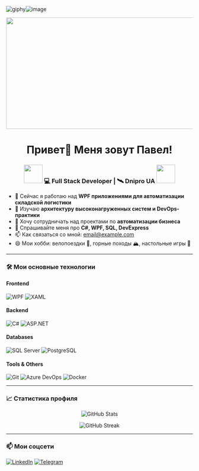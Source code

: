 ![giphy](https://github.com/user-attachments/assets/0c6bf3f6-5ea6-42f2-8cbf-e6e55a346a61)![image](https://github.com/user-attachments/assets/21ae2d94-a90d-4f24-85ac-5b80da309993)<br clear="both">

<div align="center">
  <img height="300" width="600" src="https://user-images.githubusercontent.com/74038190/225813708-98b745f2-7d22-48cf-9150-083f1b00d6c9.gif"  />
</div>


###

<h1 align="center">Привет👋 Меня зовут Павел!</h1>

###

<div align="center">
<h3><img src="https://media.giphy.com/media/WUlplcMpOCEmTGBtBW/giphy.gif" width="50"> 💻 Full Stack Developer | 🛰️ Dnipro UA <img src="https://media.giphy.com/media/WUlplcMpOCEmTGBtBW/giphy.gif" width="50"></h3>
</div>

- 🔭 Сейчас я работаю над **WPF приложениями для автоматизации складской логистики**
- 🌱 Изучаю **архитектуру высоконагруженных систем и DevOps-практики**
- 👯 Хочу сотрудничать над проектами по **автоматизации бизнеса**
- 💬 Спрашивайте меня про **C#, WPF, SQL, DevExpress**
- 📫 Как связаться со мной: [email@example.com](mailto:email@example.com)
- 😄 Мои хобби: велопоездки 🚴, горные походы 🏔️, настольные игры 🎲

---

### 🛠️ Мои основные технологии

#### Frontend
![WPF](https://img.shields.io/badge/WPF-CC6699?style=flat-square&logo=windows&logoColor=white)
![XAML](https://img.shields.io/badge/XAML-0C54C6?style=flat-square&logo=windows&logoColor=white)

#### Backend
![C#](https://img.shields.io/badge/C%23-239120?style=flat-square&logo=c-sharp&logoColor=white)
![ASP.NET](https://img.shields.io/badge/ASP.NET-512BD4?style=flat-square&logo=dotnet&logoColor=white)

#### Databases
![SQL Server](https://img.shields.io/badge/SQL_Server-CC2927?style=flat-square&logo=microsoftsqlserver&logoColor=white)
![PostgreSQL](https://img.shields.io/badge/PostgreSQL-336791?style=flat-square&logo=postgresql&logoColor=white)

#### Tools & Others
![Git](https://img.shields.io/badge/Git-F05032?style=flat-square&logo=git&logoColor=white)
![Azure DevOps](https://img.shields.io/badge/Azure_DevOps-0078D7?style=flat-square&logo=azuredevops&logoColor=white)
![Docker](https://img.shields.io/badge/Docker-2496ED?style=flat-square&logo=docker&logoColor=white)

---

### 📈 Статистика профиля

<p align="center">
  <img src="https://github-readme-stats.vercel.app/api?username=ТВОЙ_GITHUB_USERNAME&show_icons=true&theme=tokyonight" alt="GitHub Stats" />
</p>

<p align="center">
  <img src="https://github-readme-streak-stats.herokuapp.com/?user=ТВОЙ_GITHUB_USERNAME&theme=tokyonight" alt="GitHub Streak" />
</p>

---

### 📫 Мои соцсети
[![LinkedIn](https://img.shields.io/badge/LinkedIn-0A66C2?style=flat-square&logo=linkedin&logoColor=white)](https://linkedin.com/in/ТВОЙ_LINKEDIN)
[![Telegram](https://img.shields.io/badge/Telegram-26A5E4?style=flat-square&logo=telegram&logoColor=white)](https://t.me/ТВОЙ_TG)
